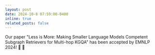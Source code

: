 ```yaml
---
layout: post
date: 2024-10-8 07:59:00-0400
inline: true
related_posts: false
---
```


Our paper "Less is More: Making Smaller Language Models Competent Subgraph Retrievers for Multi-hop KGQA" has been accepted by EMNLP 2024! :rocket: :brain:
